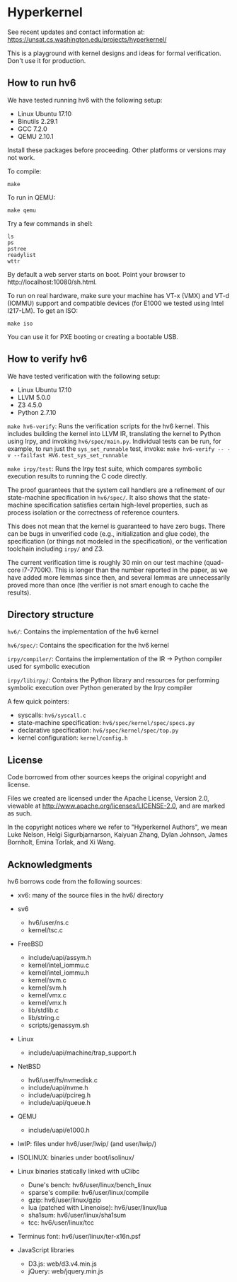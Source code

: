 # Hyperkernel

See recent updates and contact information at:
https://unsat.cs.washington.edu/projects/hyperkernel/

This is a playground with kernel designs and ideas for formal
verification.  Don't use it for production.

## How to run hv6

We have tested running hv6 with the following setup:

- Linux Ubuntu 17.10
- Binutils 2.29.1
- GCC 7.2.0
- QEMU 2.10.1

Install these packages before proceeding.  Other platforms or
versions may not work.

To compile:

	make

To run in QEMU:

	make qemu

Try a few commands in shell:

	ls
	ps
	pstree
	readylist
	wttr

By default a web server starts on boot.  Point your browser to
http://localhost:10080/sh.html.

To run on real hardware, make sure your machine has VT-x (VMX) and
VT-d (IOMMU) support and compatible devices (for E1000 we tested
using Intel I217-LM).  To get an ISO:

	make iso

You can use it for PXE booting or creating a bootable USB.

## How to verify hv6

We have tested verification with the following setup:

- Linux Ubuntu 17.10
- LLVM 5.0.0
- Z3 4.5.0
- Python 2.7.10

`make hv6-verify`:
    Runs the verification scripts for the hv6 kernel. This includes building the kernel
    into LLVM IR, translating the kernel to Python using Irpy, and invoking `hv6/spec/main.py`.
    Individual tests can be run, for example, to run just the `sys_set_runnable` test, invoke:
    `make hv6-verify -- -v --failfast HV6.test_sys_set_runnable`

`make irpy/test`:
    Runs the Irpy test suite, which compares symbolic execution results to running the C code
    directly.

The proof guarantees that the system call handlers are a refinement
of our state-machine specification in `hv6/spec/`.  It also shows
that the state-machine specification satisfies certain high-level
properties, such as process isolation or the correctness of reference
counters.

This does not mean that the kernel is guaranteed to have zero bugs.
There can be bugs in unverified code (e.g., initialization and glue
code), the specification (or things not modeled in the specification),
or the verification toolchain including `irpy/` and Z3.

The current verification time is roughly 30 min on our test machine
(quad-core i7-7700K).  This is longer than the number reported in
the paper, as we have added more lemmas since then, and several
lemmas are unnecessarily proved more than once (the verifier is not
smart enough to cache the results).

## Directory structure

`hv6/`:
    Contains the implementation of the hv6 kernel

`hv6/spec/`:
    Contains the specification for the hv6 kernel

`irpy/compiler/`:
    Contains the implementation of the IR -> Python compiler used for
    symbolic execution

`irpy/libirpy/`:
    Contains the Python library and resources for performing symbolic
    execution over Python generated by the Irpy compiler

A few quick pointers:

- syscalls: `hv6/syscall.c`
- state-machine specification: `hv6/spec/kernel/spec/specs.py`
- declarative specification: `hv6/spec/kernel/spec/top.py`
- kernel configuration: `kernel/config.h`

## License

Code borrowed from other sources keeps the original copyright and license.

Files we created are licensed under the Apache License, Version 2.0,
viewable at http://www.apache.org/licenses/LICENSE-2.0, and are
marked as such.

In the copyright notices where we refer to "Hyperkernel Authors",
we mean Luke Nelson, Helgi Sigurbjarnarson, Kaiyuan Zhang, Dylan Johnson,
James Bornholt, Emina Torlak, and Xi Wang.

## Acknowledgments

hv6 borrows code from the following sources:

- xv6: many of the source files in the hv6/ directory

- sv6
  - hv6/user/ns.c
  - kernel/tsc.c

- FreeBSD
  - include/uapi/assym.h
  - kernel/intel_iommu.c
  - kernel/intel_iommu.h
  - kernel/svm.c
  - kernel/svm.h
  - kernel/vmx.c
  - kernel/vmx.h
  - lib/stdlib.c
  - lib/string.c
  - scripts/genassym.sh

- Linux
  - include/uapi/machine/trap_support.h

- NetBSD
  - hv6/user/fs/nvmedisk.c
  - include/uapi/nvme.h
  - include/uapi/pcireg.h
  - include/uapi/queue.h

- QEMU
  - include/uapi/e1000.h

- lwIP: files under hv6/user/lwip/ (and user/lwip/)

- ISOLINUX: binaries under boot/isolinux/

- Linux binaries statically linked with uClibc
  - Dune's bench: hv6/user/linux/bench_linux
  - sparse's compile: hv6/user/linux/compile
  - gzip: hv6/user/linux/gzip
  - lua (patched with Linenoise): hv6/user/linux/lua
  - sha1sum: hv6/user/linux/sha1sum
  - tcc: hv6/user/linux/tcc

- Terminus font: hv6/user/linux/ter-x16n.psf

- JavaScript libraries
  - D3.js: web/d3.v4.min.js
  - jQuery: web/jquery.min.js
